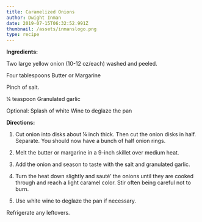 ```yaml
---
title: Caramelized Onions
author: Dwight Inman
date: 2019-07-15T06:32:52.991Z
thumbnail: /assets/inmanslogo.png
type: recipe
---
```

**Ingredients:**

Two large yellow onion (10-12 oz/each) washed and peeled.

Four tablespoons Butter or Margarine

Pinch of salt.

¼ teaspoon Granulated garlic

Optional: Splash of white Wine to deglaze the pan



**Directions:**

1. Cut onion into disks about ¼ inch thick. Then cut the onion disks in half. Separate. You should now have a bunch of half onion rings.

2. Melt the butter or margarine in a 9-inch skillet over medium heat.

3. Add the onion and season to taste with the salt and granulated garlic.

4. Turn the heat down slightly and sauté’ the onions until they are cooked through and reach a light caramel color. Stir often being careful not to burn.

5. Use white wine to deglaze the pan if necessary.

Refrigerate any leftovers.
